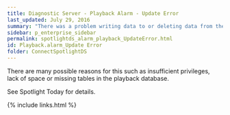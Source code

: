 ```yaml
---
title: ﻿Diagnostic Server - Playback Alarm - Update Error
last_updated: July 29, 2016
summary: "There was a problem writing data to or deleting data from the playback database."
sidebar: p_enterprise_sidebar
permalink: spotlightds_alarm_playback_UpdateError.html
id: Playback.alarm_Update Error
folder: ConnectSpotlightDS
---
```



There are many possible reasons for this such as insufficient privileges, lack of space or missing tables in the playback database.

See <xref href="spotlight:AlarmLog.AlarmLogCurrent" format="html" scope="external">Spotlight Today</xref> for details.


{% include links.html %}
